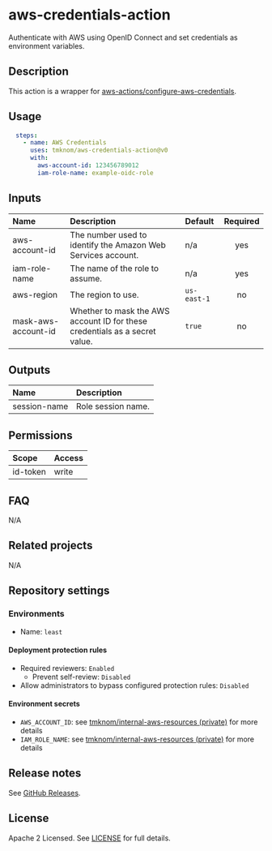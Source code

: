 # aws-credentials-action

Authenticate with AWS using OpenID Connect and set credentials as environment variables.

<!-- actdocs start -->

## Description

This action is a wrapper for [aws-actions/configure-aws-credentials][aws-actions].

## Usage

```yaml
  steps:
    - name: AWS Credentials
      uses: tmknom/aws-credentials-action@v0
      with:
        aws-account-id: 123456789012
        iam-role-name: example-oidc-role
```

## Inputs

| Name | Description | Default | Required |
| :--- | :---------- | :------ | :------: |
| aws-account-id | The number used to identify the Amazon Web Services account. | n/a | yes |
| iam-role-name | The name of the role to assume. | n/a | yes |
| aws-region | The region to use. | `us-east-1` | no |
| mask-aws-account-id | Whether to mask the AWS account ID for these credentials as a secret value. | `true` | no |

## Outputs

| Name | Description |
| :--- | :---------- |
| session-name | Role session name. |

<!-- actdocs end -->

## Permissions

| Scope    | Access |
| :------- | :----- |
| id-token | write  |

## FAQ

N/A

## Related projects

N/A

## Repository settings

### Environments

- Name: `least`

#### Deployment protection rules

- Required reviewers: `Enabled`
    - Prevent self-review: `Disabled`
- Allow administrators to bypass configured protection rules: `Disabled`

#### Environment secrets

- `AWS_ACCOUNT_ID`: see [tmknom/internal-aws-resources (private)][internal] for more details
- `IAM_ROLE_NAME`: see [tmknom/internal-aws-resources (private)][internal] for more details

## Release notes

See [GitHub Releases][releases].

## License

Apache 2 Licensed. See [LICENSE](LICENSE) for full details.

[aws-actions]: https://github.com/aws-actions/configure-aws-credentials
[internal]: https://github.com/tmknom/internal-aws-resources
[releases]: https://github.com/tmknom/aws-credentials-action/releases
